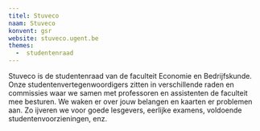 ```yaml
---
titel: Stuveco
naam: Stuveco
konvent: gsr
website: stuveco.ugent.be
themes:
  -  studentenraad
---
```

Stuveco is de studentenraad van de faculteit Economie en Bedrijfskunde. Onze studentenvertegenwoordigers zitten in verschillende raden en commissies waar we samen met professoren en assistenten de faculteit mee besturen. We waken er over jouw belangen en kaarten er problemen aan. Zo ijveren we voor goede lesgevers, eerlijke examens, voldoende studentenvoorzieningen, enz.
